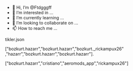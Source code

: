 - 👋 Hi, I’m @Ftdgggff
- 👀 I’m interested in ...
- 🌱 I’m currently learning ...
- 💞️ I’m looking to collaborate on ...
- 📫 How to reach me ...

<!---
Ftdgggff/Ftdgggff is a ✨ special ✨ repository because its `README.md` (this file) appears on your GitHub profile.
You can click the Preview link to take a look at your changes.
--->tikler.json
["bozkurt.hazarr","bozkurt.hazarr","bozkurt._rickampux26" ,"hazarr","bozkurt.hazarr","bozkurt.hazarr"].

["bozkurt.hazarr","cristiano","aeromods_app","rickampux26"]
